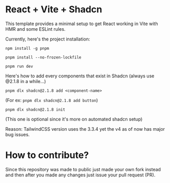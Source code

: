 # React + Vite + Shadcn

This template provides a minimal setup to get React working in Vite with HMR and some ESLint rules.

Currently, here's the project installation:

```
npm install -g pnpm
```

```
pnpm install --no-frozen-lockfile
```

```
pnpm run dev
```

Here's how to add every components that exist in Shadcn (always use @2.1.8 in a while...)

```
pnpm dlx shadcn@2.1.8 add <component-name>
```
(For ex: `pnpm dlx shadcn@2.1.8 add button`)

```
pnpm dlx shadcn@2.1.8 init
```
(This one is optional since it's more on automated shadcn setup)

Reason: TailwindCSS version uses the 3.3.4 yet the v4 as of now has major bug issues.

# How to contribute?

Since this repository was made to public just made your own fork instead and then after you made any changes just issue your pull request (PR).